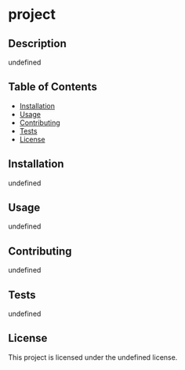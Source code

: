
# project

## Description
undefined

## Table of Contents
- [Installation](#installation)
- [Usage](#usage)
- [Contributing](#contributing)
- [Tests](#tests)
- [License](#license)


## Installation
undefined

## Usage
undefined

## Contributing
undefined

## Tests
undefined

## License
This project is licensed under the undefined license.

